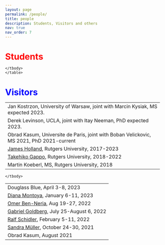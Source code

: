```yaml
---
layout: page
permalink: /people/
title: people
description: Students, Visitors and others
nav: true
nav_order: 7
---
```


<font size="+2">
 <h3 style="margin-bottom:0pt;color:red;">Students</h3></font>
<table>
<tbody>
	<tr>
	<td>Jan Kostrzon, University of Warsaw, joint with Marcin Kysiak, MS expected 2023.</td></tr>
	<td>Derek Levinson, UCLA, joint with Itay Neeman, PhD expected 2023.</td></tr>
	<td>Obrad Kasum, Universite de Paris, joint with Boban Velickovic, MS 2021, PhD 2021-current</td></tr>
	<td><a href="https://sites.math.rutgers.edu/~jch258/ ">James Holland</a>, Rutgers University, 2017-2023</td></tr>
	<td><a href="https://sites.google.com/view/takehikogappo/home">Takehiko Gappo</a>, Rutgers University, 2018-2022</td></tr>
	<td>Martin Koeberl, MS, Rutgers University, 2018</td></tr>
	
	</tbody>
	</table>
		
<font size="+2">
<h3 style="margin-bottom:0pt;color:blue">Visitors</h3></font>

<table>
<tbody>
	<tr>
	     <td> Douglass Blue, April 3-8, 2023</td></tr>
	      <td><a href="http://www.logic.univie.ac.at/~montoyd8/">Diana Montoya</a>, January 6-11, 2023</td></tr>
	       <td><a href="https://math.huji.ac.il/~omerbn/">Omer Ben-Neria</a>, Aug 19-27, 2022</td></tr>
	       <td><a href="https://math.berkeley.edu/~goldberg/">Gabriel Goldberg</a>, July 25-August 6, 2022</td></tr>
	       <td><a href="https://ivv5hpp.uni-muenster.de/u/rds//">Ralf Schidler</a>, February 5-11, 2022</td></tr>
	        <td><a href="https://muellersandra.github.io/">Sandra M&uumlller</a>, October 24-30, 2021</td></tr>
		<td>Obrad Kasum, August 2021</td></tr>
	
	</tbody>
</table>
